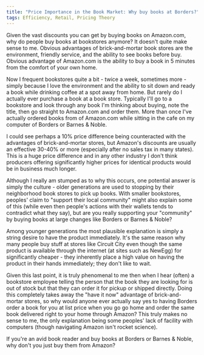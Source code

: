 ```yaml
---
title: "Price Importance in the Book Market: Why buy books at Borders?"
tags: Efficiency, Retail, Pricing Theory
---
```


Given the vast discounts you can get by buying books on Amazon.com, why do people buy books at bookstores anymore?  It doesn't quite make sense to me.  Obvious advantages of brick-and-mortar book stores are the environment, friendly service, and the ability to see books before buy.  Obvious advantage of Amazon.com is the ability to buy a book in 5 minutes from the comfort of your own home.

Now I frequent bookstores quite a bit - twice a week, sometimes more - simply because I love the environment and the ability to sit down and ready a book while drinking coffee at a spot away from home.  But rarely do I actually ever purchase a book at a book store.  Typically I'll go to a bookstore and look through any book I'm thinking about buying, note the title, then go straight to Amazon.com and order them.  More than once I've actually ordered books from of Amazon.com while sitting in the cafe on my computer of Borders or Barnes & Noble.

I could see perhaps a 10% price difference being counteracted with the advantages of brick-and-mortar stores, but Amazon's discounts are usually an effective 30-40% or more (especially after no sales tax in many states).  This is a huge price difference and in any other industry I don't think producers offering significantly higher prices for identical products would be in business much longer.

Although I really am stumped as to why this occurs, one potential answer is simply the culture - older generations are used to stopping by their neighborhood book stores to pick up books.  With smaller bookstores, peoples' claim to "support their local community" might also explain some of this (while even then people's actions with their wallets tends to contradict what they say), but are you really supporting your "community" by buying books at large changes like Borders or Barnes & Noble?

Among younger generations the most plausible explanation is simply a string desire to have the product immediately.  It's the same reason why many people buy stuff at stores like Circuit City even though the same product is available through the internet (at sites such as NewEgg) for significantly cheaper - they inherently place a high value on having the product in their hands immediately; they don't like to wait.

Given this last point, it is truly phenomenal to me then when I hear (often) a bookstore employee telling the person that the book they are looking for is out of stock but that they can order it for pickup or shipped directly.  Doing this completely takes away the "have it now" advantage of brick-and-mortar stores, so why would anyone ever actually say yes to having Borders order a book for you at list price when you go go home and order the same book delivered right to your home through Amazon?  This truly makes no sense to me, the only explanation being some peoples' lack of facility with computers (though navigating Amazon isn't rocket science).

If you're an avid book reader and buy books at Borders or Barnes & Noble, why don't you just buy them from Amazon?